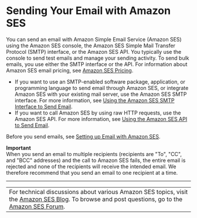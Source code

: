 # Sending Your Email with Amazon SES<a name="choose-email-sending-method"></a>

You can send an email with Amazon Simple Email Service \(Amazon SES\) using the Amazon SES console, the Amazon SES Simple Mail Transfer Protocol \(SMTP\) interface, or the Amazon SES API\. You typically use the console to send test emails and manage your sending activity\. To send bulk emails, you use either the SMTP interface or the API\. For information about Amazon SES email pricing, see [Amazon SES Pricing](https://aws.amazon.com/ses/pricing)\.
+ If you want to use an SMTP\-enabled software package, application, or programming language to send email through Amazon SES, or integrate Amazon SES with your existing mail server, use the Amazon SES SMTP interface\. For more information, see [Using the Amazon SES SMTP Interface to Send Email](send-email-smtp.md)\.
+ If you want to call Amazon SES by using raw HTTP requests, use the Amazon SES API\. For more information, see [Using the Amazon SES API to Send Email](send-email-api.md)\.

Before you send emails, see [Setting up Email with Amazon SES](setting-up-email.md)\.

**Important**  
When you send an email to multiple recipients \(recipients are "To", "CC", and "BCC" addresses\) and the call to Amazon SES fails, the entire email is rejected and none of the recipients will receive the intended email\. We therefore recommend that you send an email to one recipient at a time\.


****  

|  | 
| --- |
| For technical discussions about various Amazon SES topics, visit the [Amazon SES Blog](https://aws.amazon.com//blogs/ses/)\. To browse and post questions, go to the [Amazon SES Forum](https://forums.aws.amazon.com/forum.jspa?forumID=90)\. | 